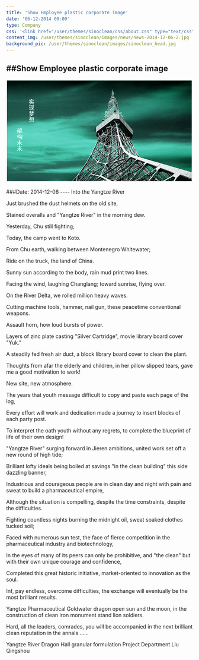 ```yaml
---
title: 'Show Employee plastic corporate image'
date: '06-12-2014 00:00'
type: Company
css: '<link href="/user/themes/sinoclean/css/about.css" type="text/css" rel="stylesheet" />'
content_img: /user/themes/sinoclean/images/news/news-2014-12-06-2.jpg
background_pic: /user/themes/sinoclean/images/sinoclean_head.jpg
---
```


##Show Employee plastic corporate image
---



![News1](/user/themes/sinoclean/images/news/news-2014-12-06-2.jpg)

###Date: 2014-12-06
---- Into the Yangtze River

Just brushed the dust helmets on the old site,

Stained overalls and "Yangtze River" in the morning dew.

Yesterday, Chu still fighting;

Today, the camp went to Koto.

From Chu earth, walking between Montenegro Whitewater;

Ride on the truck, the land of China.

Sunny sun according to the body, rain mud print two lines.

Facing the wind, laughing Changlang; toward sunrise, flying over.

On the River Delta, we rolled million heavy waves.

Cutting machine tools, hammer, nail gun, these peacetime conventional weapons.

Assault horn, how loud bursts of power.

Layers of zinc plate casting "Silver Cartridge", movie library board cover "Yuk."

A steadily fed fresh air duct, a block library board cover to clean the plant.

Thoughts from afar the elderly and children, in her pillow slipped tears, gave me a good motivation to work!

New site, new atmosphere.

The years that youth message difficult to copy and paste each page of the log,

Every effort will work and dedication made a journey to insert blocks of each party post.

To interpret the oath youth without any regrets, to complete the blueprint of life of their own design!

"Yangtze River" surging forward in Jieren ambitions, united work set off a new round of high tide;

Brilliant lofty ideals being boiled at savings "in the clean building" this side dazzling banner,

Industrious and courageous people are in clean day and night with pain and sweat to build a pharmaceutical empire,

Although the situation is compelling, despite the time constraints, despite the difficulties.

Fighting countless nights burning the midnight oil, sweat soaked clothes tucked soil;

Faced with numerous sun test, the face of fierce competition in the pharmaceutical industry and biotechnology,

In the eyes of many of its peers can only be prohibitive, and "the clean" but with their own unique courage and confidence,

Completed this great historic initiative, market-oriented to innovation as the soul.

Inf, pay endless, overcome difficulties, the exchange will eventually be the most brilliant results.

Yangtze Pharmaceutical Goldwater dragon open sun and the moon, in the construction of clean iron monument stand lion soldiers.

Hard, all the leaders, comrades, you will be accompanied in the next brilliant clean reputation in the annals ......


 Yangtze River Dragon Hall granular formulation Project Department Liu Qingshou
